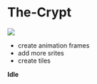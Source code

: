 # The-Crypt

![](https://github.com/odiegosilva1/The-Crypt-2D/blob/main/game/asstes/title01.gif?raw=true)

- create animation frames
- add more srites
- create tiles 

 **Idle**
